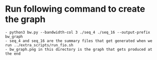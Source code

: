 # Run following command to create the graph

    - python3 bw.py --bandwidth-col 3 ./seq_4 ./seq_16 --output-prefix bw_graph 
    - seq_4 and seq_16 are the summary files that get generated when we run ../extra_scripts/run_fio.sh
    - bw_graph.png in this directory is the graph that gets produced at the end


